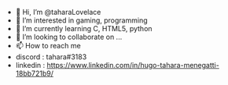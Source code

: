 - 👋 Hi, I’m @taharaLovelace
- 👀 I’m interested in gaming, programming
- 🌱 I’m currently learning C, HTML5, python
- 💞️ I’m looking to collaborate on ...
- 📫 How to reach me 
- discord : tahara#3183
- linkedin : https://www.linkedin.com/in/hugo-tahara-menegatti-18bb721b9/
<!---
taharaLovelace/taharaLovelace is a ✨ special ✨ repository because its `README.md` (this file) appears on your GitHub profile.
You can click the Preview link to take a look at your changes.
--->
